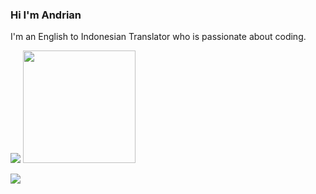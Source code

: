 ### Hi I'm Andrian
I'm an English to Indonesian Translator who is passionate about coding.

<p>
    <img src="https://github-readme-stats.vercel.app/api?username=andriannobella&hide=contribs,prs&show_icons=true&hide_border=true&title_color=000" />
    <img src="https://github-readme-stats.vercel.app/api/top-langs/?username=andriannobella&layout=compact" height=180 />
</p>

<p>
    <img src="https://gpvc.arturio.dev/andriannobella" />  
</p>
<!--
**andriannobella/andriannobella** is a ✨ _special_ ✨ repository because its `README.md` (this file) appears on your GitHub profile.

Here are some ideas to get you started:

- 🔭 I’m currently working on ...
- 🌱 I’m currently learning ...
- 👯 I’m looking to collaborate on ...
- 🤔 I’m looking for help with ...
- 💬 Ask me about ...
- 📫 How to reach me: ...
- 😄 Pronouns: ...
- ⚡ Fun fact: ...
-->
